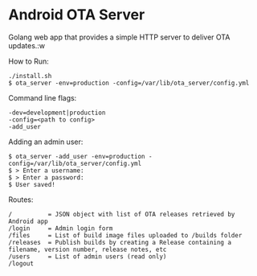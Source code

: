 # Android OTA Server

Golang web app that provides a simple HTTP server to deliver OTA updates.:w

How to Run:

    ./install.sh
    $ ota_server -env=production -config=/var/lib/ota_server/config.yml

Command line flags:

    -dev=development|production
    -config=<path to config>
    -add_user

Adding an admin user:

    $ ota_server -add_user -env=production -config=/var/lib/ota_server/config.yml
    $ > Enter a username:
    $ > Enter a password:
    $ User saved!

Routes:

    /          = JSON object with list of OTA releases retrieved by Android app
    /login     = Admin login form
    /files     = List of build image files uploaded to /builds folder
    /releases  = Publish builds by creating a Release containing a filename, version number, release notes, etc
    /users     = List of admin users (read only)
    /logout
